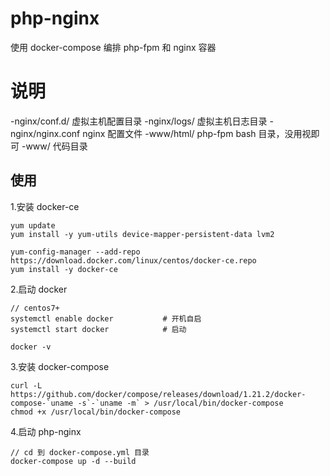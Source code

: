 # php-nginx
使用 docker-compose 编排 php-fpm 和 nginx 容器

# 说明
-nginx/conf.d/ 虚拟主机配置目录
-nginx/logs/ 虚拟主机日志目录
-nginx/nginx.conf nginx 配置文件
-www/html/ php-fpm bash 目录，没用视即可
-www/ 代码目录

## 使用
1.安装 docker-ce
```shell
yum update
yum install -y yum-utils device-mapper-persistent-data lvm2

yum-config-manager --add-repo https://download.docker.com/linux/centos/docker-ce.repo
yum install -y docker-ce
```

2.启动 docker
```shell
// centos7+
systemctl enable docker           # 开机自启
systemctl start docker            # 启动

docker -v
```

3.安装 docker-compose
```shell
curl -L https://github.com/docker/compose/releases/download/1.21.2/docker-compose-`uname -s`-`uname -m` > /usr/local/bin/docker-compose
chmod +x /usr/local/bin/docker-compose
```

4.启动 php-nginx
```shell
// cd 到 docker-compose.yml 目录
docker-compose up -d --build
```